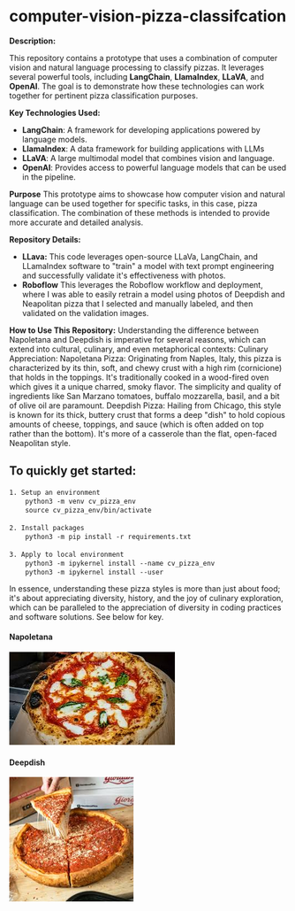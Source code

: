 # computer-vision-pizza-classifcation

**Description:**

This repository contains a prototype that uses a combination of computer vision and natural language processing to classify pizzas. It leverages several powerful tools, including **LangChain**, **LlamaIndex**, **LLaVA**, and **OpenAI**. The goal is to demonstrate how these technologies can work together for pertinent pizza classification purposes.

**Key Technologies Used:**
*   **LangChain**: A framework for developing applications powered by language models.
*   **LlamaIndex**: A data framework for building applications with LLMs
*   **LLaVA**: A large multimodal model that combines vision and language.
*  **OpenAI**: Provides access to powerful language models that can be used in the pipeline.

**Purpose**
This prototype aims to showcase how computer vision and natural language can be used together for specific tasks, in this case, pizza classification. The combination of these methods is intended to provide more accurate and detailed analysis.

**Repository Details:**
*   **LLava:** This code leverages open-source LLaVa, LangChain, and LLamaIndex software to "train" a model with text prompt engineering and successfully validate it's effectiveness with photos.
*   **Roboflow** This leverages the Roboflow workflow and deployment, where I was able to easily retrain a model using photos of Deepdish and Neapolitan pizza that I selected and manually labeled, and then validated on the validation images.

**How to Use This Repository:**
Understanding the difference between Napoletana and Deepdish is imperative for several reasons, which can extend into cultural, culinary, and even metaphorical contexts:
Culinary Appreciation:
        Napoletana Pizza: Originating from Naples, Italy, this pizza is characterized by its thin, soft, and chewy crust with a high rim (cornicione) that holds in the toppings. It's traditionally cooked in a wood-fired oven which gives it a unique charred, smoky flavor. The simplicity and quality of ingredients like San Marzano tomatoes, buffalo mozzarella, basil, and a bit of olive oil are paramount.
        Deepdish Pizza: Hailing from Chicago, this style is known for its thick, buttery crust that forms a deep "dish" to hold copious amounts of cheese, toppings, and sauce (which is often added on top rather than the bottom). It's more of a casserole than the flat, open-faced Neapolitan style.

## To quickly get started:

    1. Setup an environment
        python3 -m venv cv_pizza_env
        source cv_pizza_env/bin/activate

    2. Install packages
        python3 -m pip install -r requirements.txt

    3. Apply to local environment 
        python3 -m ipykernel install --name cv_pizza_env
        python3 -m ipykernel install --user
        
In essence, understanding these pizza styles is more than just about food; it's about appreciating diversity, history, and the joy of culinary exploration, which can be paralleled to the appreciation of diversity in coding practices and software solutions. See below for key.

#### Napoletana
![Napoletana](roboflow/napoletana_validation.jpg) 

#### Deepdish
![Deepdish](roboflow/deepdish_validation.jpg)
